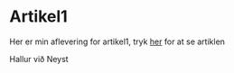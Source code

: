 # Artikel1

Her er min aflevering for artikel1, tryk <a href='https://github.com/Hallur20/Artikel1/blob/master/Article-1%20pdf%20hallur%20vid%20neyst.pdf'>her<a/> for at se artiklen
  
  
  Hallur við Neyst

